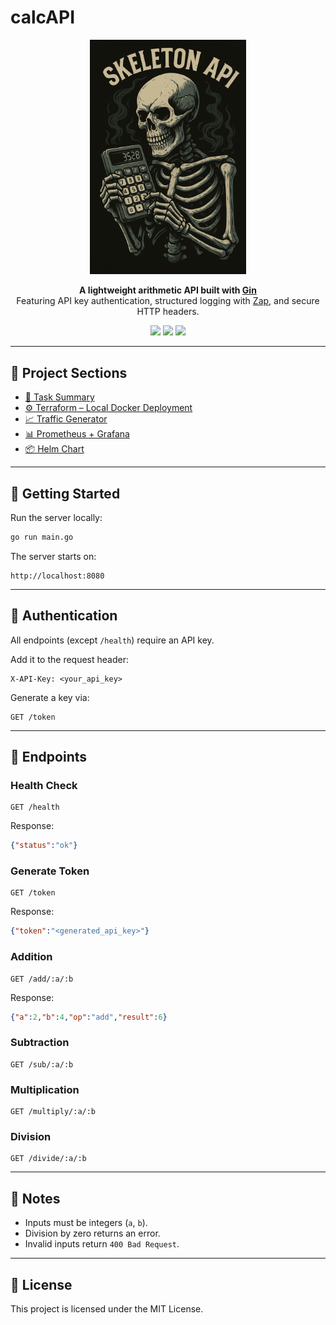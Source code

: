 # calcAPI

<p align="center">
  <img src="src/readme_image.png" alt="calcAPI Logo" width="250" />
</p>

<p align="center">
  <b>A lightweight arithmetic API built with <a href="https://github.com/gin-gonic/gin">Gin</a></b><br/>
  Featuring API key authentication, structured logging with <a href="https://github.com/uber-go/zap">Zap</a>, and secure HTTP headers.
</p>

<p align="center">
  <img src="https://img.shields.io/badge/Go-1.23+-00ADD8?logo=go&logoColor=white" />
  <img src="https://img.shields.io/badge/Framework-Gin-green?logo=go" />
  <img src="https://img.shields.io/badge/License-MIT-blue" />
</p>

---

## 📂 Project Sections

- [📌 Task Summary](./task.md)
- [⚙️ Terraform – Local Docker Deployment](./terraform/README.md)
- [📈 Traffic Generator](./traffic-gen/README.md)
- [📊 Prometheus + Grafana](./prometheus/README.md)
- [📦 Helm Chart](./helm/README.md)

---

## 🚀 Getting Started

Run the server locally:

```bash
go run main.go
```

The server starts on:

```
http://localhost:8080
```

---

## 🔑 Authentication

All endpoints (except `/health`) require an API key.

Add it to the request header:

```
X-API-Key: <your_api_key>
```

Generate a key via:

```
GET /token
```

---

## 📡 Endpoints

### Health Check
```
GET /health
```
Response:
```json
{"status":"ok"}
```

### Generate Token
```
GET /token
```
Response:
```json
{"token":"<generated_api_key>"}
```

### Addition
```
GET /add/:a/:b
```
Response:
```json
{"a":2,"b":4,"op":"add","result":6}
```

### Subtraction
```
GET /sub/:a/:b
```

### Multiplication
```
GET /multiply/:a/:b
```

### Division
```
GET /divide/:a/:b
```

---

## 📝 Notes

- Inputs must be integers (`a`, `b`).
- Division by zero returns an error.
- Invalid inputs return `400 Bad Request`.

---

## 📜 License

This project is licensed under the MIT License.
